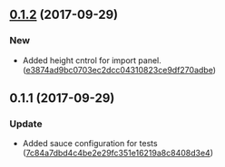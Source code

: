 <a name="0.1.2"></a>
## [0.1.2](https://github.com/advanced-rest-client/data-import-export-panel/compare/0.1.1...0.1.2) (2017-09-29)


### New

* Added height cntrol for import panel. ([e3874ad9bc0703ec2dcc04310823ce9df270adbe](https://github.com/advanced-rest-client/data-import-export-panel/commit/e3874ad9bc0703ec2dcc04310823ce9df270adbe))



<a name="0.1.1"></a>
## 0.1.1 (2017-09-29)


### Update

* Added sauce configuration for tests ([7c84a7dbd4c4be2e29fc351e16219a8c8408d3e4](https://github.com/advanced-rest-client/data-import-export-panel/commit/7c84a7dbd4c4be2e29fc351e16219a8c8408d3e4))



